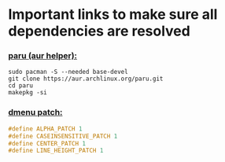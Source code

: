 # Important links to make sure all dependencies are resolved
### [paru (aur helper):](https://aur.archlinux.org/paru.git)
```console
sudo pacman -S --needed base-devel
git clone https://aur.archlinux.org/paru.git
cd paru
makepkg -si
```
### [dmenu patch:](https://github.com/bakkeby/dmenu-flexipatch.git)
```.h
#define ALPHA_PATCH 1
#define CASEINSENSITIVE_PATCH 1
#define CENTER_PATCH 1
#define LINE_HEIGHT_PATCH 1
```
